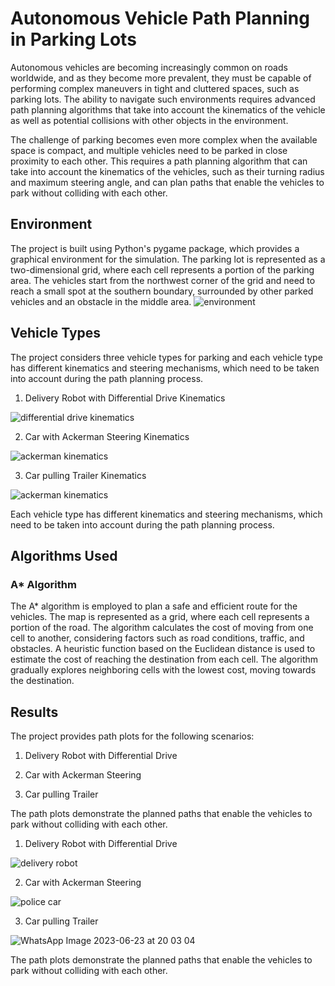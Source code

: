 # Autonomous Vehicle Path Planning in Parking Lots

Autonomous vehicles are becoming increasingly common on roads worldwide, and as they become more prevalent, they must be capable of performing complex maneuvers in tight and cluttered spaces, such as parking lots. The ability to navigate such environments requires advanced path planning algorithms that take into account the kinematics of the vehicle as well as potential collisions with other objects in the environment.

The challenge of parking becomes even more complex when the available space is compact, and multiple vehicles need to be parked in close proximity to each other. This requires a path planning algorithm that can take into account the kinematics of the vehicles, such as their turning radius and maximum steering angle, and can plan paths that enable the vehicles to park without colliding with each other.

## Environment

The project is built using Python's pygame package, which provides a graphical environment for the simulation. The parking lot is represented as a two-dimensional grid, where each cell represents a portion of the parking area. The vehicles start from the northwest corner of the grid and need to reach a small spot at the southern boundary, surrounded by other parked vehicles and an obstacle in the middle area.
![environment](https://github.com/upasana099/Autonomous-Vehicle-Path-Planning-in-Parking-Lots/assets/89516193/da0070a8-2d24-453c-8c21-6de7764f5381)


## Vehicle Types

The project considers three vehicle types for parking and each vehicle type has different kinematics and steering mechanisms, which need to be taken into account during the path planning process.


1. Delivery Robot with Differential Drive Kinematics

![differential drive kinematics](https://github.com/upasana099/Autonomous-Vehicle-Path-Planning-in-Parking-Lots/assets/89516193/3f372327-8b7c-47b3-9a28-d1b4772ad096)


   
2. Car with Ackerman Steering Kinematics

![ackerman kinematics](https://github.com/upasana099/Autonomous-Vehicle-Path-Planning-in-Parking-Lots/assets/89516193/0ecb2fc0-c54c-4011-8949-119c83b67267)

   
3. Car pulling Trailer Kinematics

![ackerman kinematics](https://github.com/upasana099/Autonomous-Vehicle-Path-Planning-in-Parking-Lots/assets/89516193/9822fcbd-0dbc-41dd-9835-e411b4e9fa64)


Each vehicle type has different kinematics and steering mechanisms, which need to be taken into account during the path planning process.

## Algorithms Used

### A* Algorithm

The A* algorithm is employed to plan a safe and efficient route for the vehicles. The map is represented as a grid, where each cell represents a portion of the road. The algorithm calculates the cost of moving from one cell to another, considering factors such as road conditions, traffic, and obstacles. A heuristic function based on the Euclidean distance is used to estimate the cost of reaching the destination from each cell. The algorithm gradually explores neighboring cells with the lowest cost, moving towards the destination.

## Results

The project provides path plots for the following scenarios:
1. Delivery Robot with Differential Drive
   
3. Car with Ackerman Steering
4. Car pulling Trailer

The path plots demonstrate the planned paths that enable the vehicles to park without colliding with each other.

1. Delivery Robot with Differential Drive

![delivery robot](https://github.com/upasana099/Autonomous-Vehicle-Path-Planning-in-Parking-Lots/assets/89516193/66de9e47-4fc6-4dbd-be70-037d42ee7e40)

   
2. Car with Ackerman Steering

![police car](https://github.com/upasana099/Autonomous-Vehicle-Path-Planning-in-Parking-Lots/assets/89516193/e1671446-6ef1-42ad-a23b-bf9e77b5de28)

   
3. Car pulling Trailer

![WhatsApp Image 2023-06-23 at 20 03 04](https://github.com/upasana099/Autonomous-Vehicle-Path-Planning-in-Parking-Lots/assets/89516193/f23f17ad-5ef7-466e-b354-3e15bea2df8c)


   

The path plots demonstrate the planned paths that enable the vehicles to park without colliding with each other.


